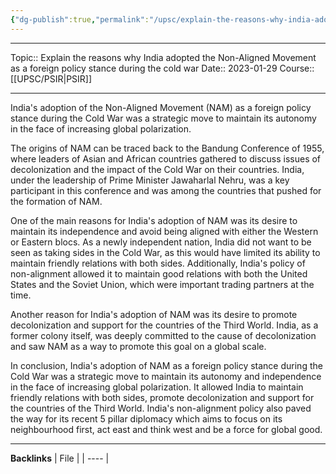 ```yaml
---
{"dg-publish":true,"permalink":"/upsc/explain-the-reasons-why-india-adopted-the-non-aligned-movement-as-a-foreign-policy-stance-during-the-cold-war/"}
---
```


----
Topic:: Explain the reasons why India adopted the Non-Aligned Movement as a  foreign policy stance during the cold war
Date:: 2023-01-29
Course:: [[UPSC/PSIR\|PSIR]] 

----
India's adoption of the Non-Aligned Movement (NAM) as a foreign policy stance during the Cold War was a strategic move to maintain its autonomy in the face of increasing global polarization.

The origins of NAM can be traced back to the Bandung Conference of 1955, where leaders of Asian and African countries gathered to discuss issues of decolonization and the impact of the Cold War on their countries. India, under the leadership of Prime Minister Jawaharlal Nehru, was a key participant in this conference and was among the countries that pushed for the formation of NAM.

One of the main reasons for India's adoption of NAM was its desire to maintain its independence and avoid being aligned with either the Western or Eastern blocs. As a newly independent nation, India did not want to be seen as taking sides in the Cold War, as this would have limited its ability to maintain friendly relations with both sides. Additionally, India's policy of non-alignment allowed it to maintain good relations with both the United States and the Soviet Union, which were important trading partners at the time.

Another reason for India's adoption of NAM was its desire to promote decolonization and support for the countries of the Third World. India, as a former colony itself, was deeply committed to the cause of decolonization and saw NAM as a way to promote this goal on a global scale.

In conclusion, India's adoption of NAM as a foreign policy stance during the Cold War was a strategic move to maintain its autonomy and independence in the face of increasing global polarization. It allowed India to maintain friendly relations with both sides, promote decolonization and support for the countries of the Third World. India's non-alignment policy also paved the way for its recent 5 pillar diplomacy which aims to focus on its neighbourhood first, act east and think west and be a force for global good.


---
**Backlinks**
| File |
| ---- |



